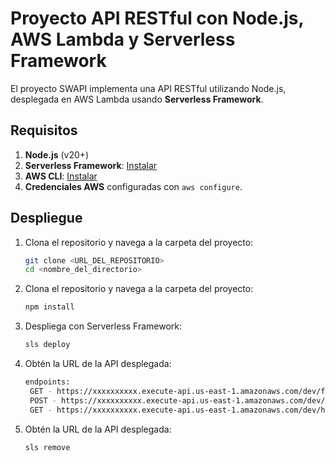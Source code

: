 # Proyecto API RESTful con Node.js, AWS Lambda y Serverless Framework

El proyecto SWAPI implementa una API RESTful utilizando Node.js, desplegada en AWS Lambda usando **Serverless Framework**.

## Requisitos

1. **Node.js** (v20+)
2. **Serverless Framework**: [Instalar](https://www.serverless.com/framework/docs/getting-started/#installation)
3. **AWS CLI**: [Instalar](https://docs.aws.amazon.com/cli/latest/userguide/getting-started-install.html)
4. **Credenciales AWS** configuradas con `aws configure`.

## Despliegue

1. Clona el repositorio y navega a la carpeta del proyecto:
   ```bash
   git clone <URL_DEL_REPOSITORIO>
   cd <nombre_del_directorio>
   
2. Clona el repositorio y navega a la carpeta del proyecto:
   ```bash
   npm install

3. Despliega con Serverless Framework:
   ```bash
   sls deploy

4. Obtén la URL de la API desplegada:
   ```bash
   endpoints:
    GET - https://xxxxxxxxxx.execute-api.us-east-1.amazonaws.com/dev/fusionados
    POST - https://xxxxxxxxxx.execute-api.us-east-1.amazonaws.com/dev/almacenar
    GET - https://xxxxxxxxxx.execute-api.us-east-1.amazonaws.com/dev/historial

5. Obtén la URL de la API desplegada:
   ```bash
   sls remove
